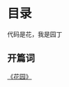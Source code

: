 # 目录

代码是花，我是园丁

## 开篇词

[《花园》](https://github.com/ZhiyuSun/garden/blob/main/%E5%BC%80%E7%AF%87%E8%AF%8D/%E8%8A%B1%E5%9B%AD.md)
